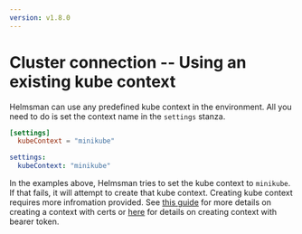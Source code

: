 ```yaml
---
version: v1.8.0
---
```


# Cluster connection -- Using an existing kube context

Helmsman can use any predefined kube context in the environment. All you need to do is set the context name in the `settings` stanza.

```toml
[settings]
  kubeContext = "minikube"
```

```yaml
settings:
  kubeContext: "minikube"
```

In the examples above, Helmsman tries to set the kube context to `minikube`. If that fails, it will attempt to create that kube context. Creating kube context requires more infromation provided. See [this guide](creating_kube_context_with_certs.md) for more details on creating a context with certs or [here](creating_kube_context_with_token.md) for details on creating context with bearer token.